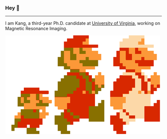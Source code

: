 ### Hey 👋
***
I am Kang, a third-year Ph.D. candidate at [University of Virginia](https://www.virginia.edu/), working on Magnetic Resonance Imaging.

![](run-mario.gif)


